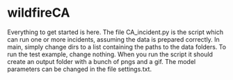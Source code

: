 # wildfireCA
Everything to get started is here. The file CA_incident.py is the script which can run one or more incidents, assuming the data is prepared correctly.
In main, simply change dirs to a list containing the paths to the data folders. To run the test example, change nothing.
When you run the script  it should create an output folder with a bunch of pngs and a gif. The model parameters can be changed in the file settings.txt.
